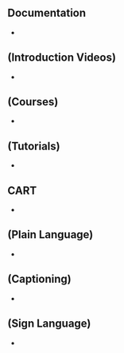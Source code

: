 ## Documentation
* 

## (Introduction Videos)
* 

## (Courses)
*

## (Tutorials)
*

## CART
*

## (Plain Language)
*

## (Captioning)
*

## (Sign Language)
*
